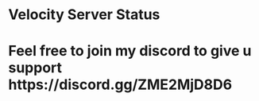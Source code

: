 # Velocity Server Status
<h1> Feel free to join my discord to give u support https://discord.gg/ZME2MjD8D6 </h1>
